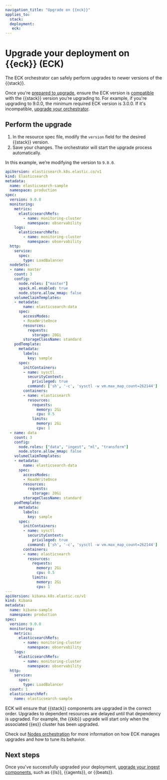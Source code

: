 ```yaml
---
navigation_title: "Upgrade on {{eck}}"
applies_to:
  stack:
  deployment:
   eck:
---
```


# Upgrade your deployment on {{eck}} (ECK)

The ECK orchestrator can safely perform upgrades to newer versions of the {{stack}}.

Once you're [prepared to upgrade](/deploy-manage/upgrade/prepare-to-upgrade.md), ensure the ECK version is [compatible](/deploy-manage/deploy/cloud-on-k8s.md) with the {{stack}} version you’re upgrading to. For example, if you're upgrading to 9.0.0, the minimum required ECK version is 3.0.0. If it's incompatible, [upgrade your orchestrator](/deploy-manage/upgrade/orchestrator/upgrade-cloud-on-k8s.md).

## Perform the upgrade

1. In the resource spec file, modify the `version` field for the desired {{stack}} version.
2. Save your changes. The orchestrator will start the upgrade process automatically.

In this example, we’re modifying the version to `9.0.0`.

```yaml
apiVersion: elasticsearch.k8s.elastic.co/v1
kind: Elasticsearch
metadata:
  name: elasticsearch-sample
  namespace: production
spec:
  version: 9.0.0
  monitoring:
    metrics:
      elasticsearchRefs:
        - name: monitoring-cluster
          namespace: observability
    logs:
      elasticsearchRefs:
        - name: monitoring-cluster
          namespace: observability
  http:
    service:
      spec:
        type: LoadBalancer
  nodeSets:
  - name: master
    count: 3
    config:
      node.roles: ["master"]
      xpack.ml.enabled: true
      node.store.allow_mmap: false
    volumeClaimTemplates:
    - metadata:
        name: elasticsearch-data
      spec:
        accessModes:
        - ReadWriteOnce
        resources:
          requests:
            storage: 20Gi
        storageClassName: standard
    podTemplate:
      metadata:
        labels:
          key: sample
      spec:
        initContainers:
        - name: sysctl
          securityContext:
            privileged: true
          command: ['sh', '-c', 'sysctl -w vm.max_map_count=262144']
        containers:
        - name: elasticsearch
          resources:
            requests:
              memory: 2Gi
              cpu: 0.5
            limits:
              memory: 2Gi
              cpu: 1
  - name: data
    count: 3
    config:
      node.roles: ["data", "ingest", "ml", "transform"]
      node.store.allow_mmap: false
    volumeClaimTemplates:
    - metadata:
        name: elasticsearch-data
      spec:
        accessModes:
        - ReadWriteOnce
        resources:
          requests:
            storage: 20Gi
        storageClassName: standard
    podTemplate:
      metadata:
        labels:
          key: sample
      spec:
        initContainers:
        - name: sysctl
          securityContext:
            privileged: true
          command: ['sh', '-c', 'sysctl -w vm.max_map_count=262144']
        containers:
        - name: elasticsearch
          resources:
            requests:
              memory: 2Gi
              cpu: 0.5
            limits:
              memory: 2Gi
              cpu: 1
---
apiVersion: kibana.k8s.elastic.co/v1
kind: Kibana
metadata:
  name: kibana-sample
  namespace: production
spec:
  version: 9.0.0
  monitoring:
    metrics:
      elasticsearchRefs:
        - name: monitoring-cluster
          namespace: observability
    logs:
      elasticsearchRefs:
        - name: monitoring-cluster
          namespace: observability
  http:
    service:
      spec:
        type: LoadBalancer
  count: 1
  elasticsearchRef:
    name: elasticsearch-sample
```

ECK will ensure that {{stack}} components are upgraded in the correct order. Upgrades to dependent resources are delayed until that dependency is upgraded. For example, the {{kib}} upgrade will start only when the associated {{es}} cluster has been upgraded.

Check out [Nodes orchestration](/deploy-manage/deploy/cloud-on-k8s/nodes-orchestration.md) for more information on how ECK manages upgrades and how to tune its behavior.

## Next steps

Once you've successfully upgraded your deployment, [upgrade your ingest components](/deploy-manage/upgrade/ingest-components.md), such as {{ls}}, {{agents}}, or {{beats}}.
